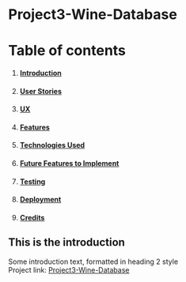# Project3-Wine-Database
# Table of contents
1. #### [Introduction](#introduction)
2. #### [User Stories](#userstories)
3. #### [UX](#UX)
4. #### [Features](#features)
5. #### [Technologies Used](#technology)
6. #### [Future Features to Implement](#implement)
7. #### [Testing](#testing)
8. #### [Deployment](#Deployment)
9. #### [Credits](#Credits)




## This is the introduction <a name="introduction"></a>
Some introduction text, formatted in heading 2 style <br>
Project link: [Project3-Wine-Database](https://ysl-wine-database.herokuapp.com/)